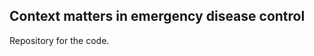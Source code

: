 Context matters in emergency disease control
--------------------------------------------

Repository for the code.  

